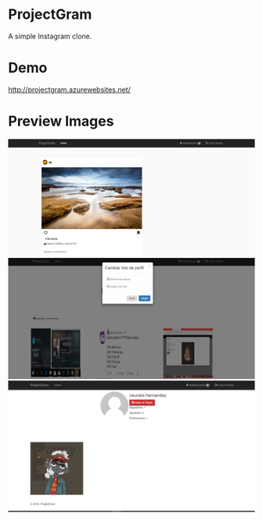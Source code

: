 # ProjectGram
A simple Instagram clone.

# Demo
http://projectgram.azurewebsites.net/

# Preview Images

<img src='https://github.com/JhonasV/ProjectGram/blob/master/images/page_!.PNG?raw=true'/>


<img src='https://github.com/JhonasV/ProjectGram/blob/master/images/page_2.PNG?raw=true'/>

<img src='https://github.com/JhonasV/ProjectGram/blob/master/images/page_3.PNG?raw=true'/>
